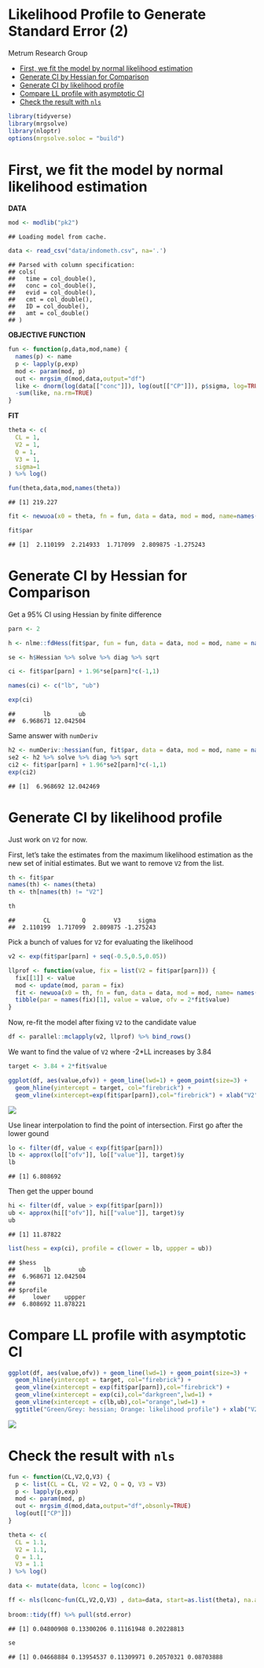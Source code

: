 Likelihood Profile to Generate Standard Error (2)
================
Metrum Research Group

  - [First, we fit the model by normal likelihood
    estimation](#first-we-fit-the-model-by-normal-likelihood-estimation)
  - [Generate CI by Hessian for
    Comparison](#generate-ci-by-hessian-for-comparison)
  - [Generate CI by likelihood
    profile](#generate-ci-by-likelihood-profile)
  - [Compare LL profile with asymptotic
    CI](#compare-ll-profile-with-asymptotic-ci)
  - [Check the result with `nls`](#check-the-result-with-nls)

``` r
library(tidyverse)
library(mrgsolve)
library(nloptr)
options(mrgsolve.soloc = "build")
```

# First, we fit the model by normal likelihood estimation

**DATA**

``` r
mod <- modlib("pk2")
```

    ## Loading model from cache.

``` r
data <- read_csv("data/indometh.csv", na='.') 
```

    ## Parsed with column specification:
    ## cols(
    ##   time = col_double(),
    ##   conc = col_double(),
    ##   evid = col_double(),
    ##   cmt = col_double(),
    ##   ID = col_double(),
    ##   amt = col_double()
    ## )

**OBJECTIVE FUNCTION**

``` r
fun <- function(p,data,mod,name) {
  names(p) <- name
  p <- lapply(p,exp)
  mod <- param(mod, p)
  out <- mrgsim_d(mod,data,output="df")
  like <- dnorm(log(data[["conc"]]), log(out[["CP"]]), p$sigma, log=TRUE)
  -sum(like, na.rm=TRUE)
}
```

**FIT**

``` r
theta <- c(
  CL = 1, 
  V2 = 1, 
  Q = 1, 
  V3 = 1,
  sigma=1
) %>% log()

fun(theta,data,mod,names(theta))
```

    ## [1] 219.227

``` r
fit <- newuoa(x0 = theta, fn = fun, data = data, mod = mod, name=names(theta))

fit$par
```

    ## [1]  2.110199  2.214933  1.717099  2.809875 -1.275243

# Generate CI by Hessian for Comparison

Get a 95% CI using Hessian by finite difference

``` r
parn <- 2

h <- nlme::fdHess(fit$par, fun = fun, data = data, mod = mod, name = names(theta))

se <- h$Hessian %>% solve %>% diag %>% sqrt 

ci <- fit$par[parn] + 1.96*se[parn]*c(-1,1)

names(ci) <- c("lb", "ub")

exp(ci)
```

    ##        lb        ub 
    ##  6.968671 12.042504

Same answer with
`numDeriv`

``` r
h2 <- numDeriv::hessian(fun, fit$par, data = data, mod = mod, name = names(theta))
se2 <- h2 %>% solve %>% diag %>% sqrt
ci2 <- fit$par[parn] + 1.96*se2[parn]*c(-1,1)
exp(ci2)
```

    ## [1]  6.968692 12.042469

# Generate CI by likelihood profile

Just work on `V2` for now.

First, let’s take the estimates from the maximum likelihood estimation
as the new set of initial estimates. But we want to remove `V2` from the
list.

``` r
th <- fit$par
names(th) <- names(theta)
th <- th[names(th) != "V2"]

th
```

    ##        CL         Q        V3     sigma 
    ##  2.110199  1.717099  2.809875 -1.275243

Pick a bunch of values for `V2` for evaluating the likelihood

``` r
v2 <- exp(fit$par[parn] + seq(-0.5,0.5,0.05))

llprof <- function(value, fix = list(V2 = fit$par[parn])) {
  fix[[1]] <- value
  mod <- update(mod, param = fix)
  fit <- newuoa(x0 = th, fn = fun, data = data, mod = mod, name= names(th))
  tibble(par = names(fix)[1], value = value, ofv = 2*fit$value)
}
```

Now, re-fit the model after fixing `V2` to the candidate value

``` r
df <- parallel::mclapply(v2, llprof) %>% bind_rows()
```

We want to find the value of `V2` where -2\*LL increases by 3.84

``` r
target <- 3.84 + 2*fit$value

ggplot(df, aes(value,ofv)) + geom_line(lwd=1) + geom_point(size=3) + 
  geom_hline(yintercept = target, col="firebrick") + 
  geom_vline(xintercept=exp(fit$par[parn]),col="firebrick") + xlab("V2")
```

![](figures/llp_closed-unnamed-chunk-10-1.png)<!-- -->

Use linear interpolation to find the point of intersection. First go
after the lower gound

``` r
lo <- filter(df, value < exp(fit$par[parn]))
lb <- approx(lo[["ofv"]], lo[["value"]], target)$y
lb
```

    ## [1] 6.808692

Then get the upper bound

``` r
hi <- filter(df, value > exp(fit$par[parn]))
ub <- approx(hi[["ofv"]], hi[["value"]], target)$y
ub
```

    ## [1] 11.87822

``` r
list(hess = exp(ci), profile = c(lower = lb, uppper = ub))
```

    ## $hess
    ##        lb        ub 
    ##  6.968671 12.042504 
    ## 
    ## $profile
    ##     lower    uppper 
    ##  6.808692 11.878221

# Compare LL profile with asymptotic CI

``` r
ggplot(df, aes(value,ofv)) + geom_line(lwd=1) + geom_point(size=3) + 
  geom_hline(yintercept = target, col="firebrick") + 
  geom_vline(xintercept = exp(fit$par[parn]),col="firebrick") + 
  geom_vline(xintercept = exp(ci),col="darkgreen",lwd=1) +
  geom_vline(xintercept = c(lb,ub),col="orange",lwd=1) +
  ggtitle("Green/Grey: hessian; Orange: likelihood profile") + xlab("V2")
```

![](figures/llp_closed-unnamed-chunk-14-1.png)<!-- -->

# Check the result with `nls`

``` r
fun <- function(CL,V2,Q,V3) {
  p <- list(CL = CL, V2 = V2, Q = Q, V3 = V3)
  p <- lapply(p,exp)
  mod <- param(mod, p)
  out <- mrgsim_d(mod,data,output="df",obsonly=TRUE)
  log(out[["CP"]])
}

theta <- c(
  CL = 1.1, 
  V2 = 1.1, 
  Q = 1.1, 
  V3 = 1.1
) %>% log()

data <- mutate(data, lconc = log(conc))

ff <- nls(lconc~fun(CL,V2,Q,V3) , data=data, start=as.list(theta), na.action=na.omit)
          
broom::tidy(ff) %>% pull(std.error)
```

    ## [1] 0.04800908 0.13300206 0.11161948 0.20228813

``` r
se
```

    ## [1] 0.04668884 0.13954537 0.11309971 0.20570321 0.08703888

